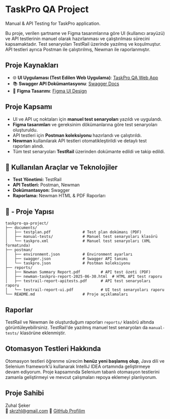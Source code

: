 # TaskPro QA Project

Manual & API Testing for TaskPro application.

Bu proje, verilen şartname ve Figma tasarımlarına göre UI (kullanıcı arayüzü) ve API testlerinin manuel olarak hazırlanması ve çalıştırılması sürecini kapsamaktadır. Test senaryoları TestRail üzerinde yazılmış ve koşulmuştur. API testleri ayrıca Postman ile çalıştırılmış, Newman ile raporlanmıştır.


## Proje Kaynakları

- 🌐 **UI Uygulaması (Test Edilen Web Uygulama)**: [TaskPro QA Web App](https://task-pro-qa.f.goit.study/welcome)
- 📚 **Swagger API Dokümantasyonu**: [Swagger Docs](https://task-pro-qa.b.goit.study/api-docs/#/)
- 🎨 **Figma Tasarımı**: [Figma UI Design](https://www.figma.com/design/eZAtuel003P5Cp8tALfO5z/TaskPro--QA-?node-id=0-1&p=f)

## Proje Kapsamı 

- UI ve API uç noktaları için **manuel test senaryoları** yazıldı ve uygulandı.  
- **Figma tasarımları** ve gereksinim dökümanlarına göre test senaryoları oluşturuldu.  
- API testleri için **Postman koleksiyonu** hazırlandı ve çalıştırıldı.  
- **Newman** kullanılarak API testleri otomatikleştirildi ve detaylı test raporları alındı.  
- Tüm test senaryoları **TestRail** üzerinden dokümante edildi ve takip edildi.
   
## 🔧 Kullanılan Araçlar ve Teknolojiler

- **Test Yönetimi:** TestRail  
- **API Testleri:** Postman, Newman  
- **Dokümantasyon:** Swagger  
- **Raporlama:** Newman HTML & PDF Raporları
  
## 📁 - Proje Yapısı 
```
taskpro-qa-project/
├── documents/
│   ├── testplan.pdf              # Test plan dokümanı (PDF)
│   ├── manual-tests/             # Manuel test senaryoları klasörü
│   └── taskpro.xml               # Manuel test senaryoları (XML formatında)
├── postman/
│   ├── environment.json          # Environment ayarları
│   ├── swagger.json              # Swagger API tanımı
│   └── taskpro.json              # Postman koleksiyonu
├── reports/
│   ├── Newman Summary Report.pdf         # API test özeti (PDF)
│   ├── newman-taskpro-report-2025-06-30.html  # HTML API test raporu
│   ├── testrail-report-apitests.pdf      # API test senaryoları raporu
│   └── testrail-report-ui.pdf            # UI test senaryoları raporu
└── README.md                     # Proje açıklamaları
```


## Raporlar

TestRail ve Newman ile oluşturduğum raporları `reports/` klasörü altında görüntüleyebilirsiniz. TestRail'de yazılmış manuel test senaryoları da `manual-tests/` klasörüne eklenmiştir.

## Otomasyon Testleri Hakkında

Otomasyon testleri öğrenme sürecim **henüz yeni başlamış olup**, Java dili ve Selenium framework’ü kullanarak IntelliJ IDEA ortamında geliştirmeye devam ediyorum. Proje kapsamında Selenium tabanlı otomasyon testlerini zamanla geliştirmeyi ve mevcut çalışmaları repoya eklemeyi planlıyorum.



## Proje Sahibi
Zuhal Şeker  
📧 skrzhl@gmail.com
💼 [GitHub Profilim](https://github.com/zzuhal)

